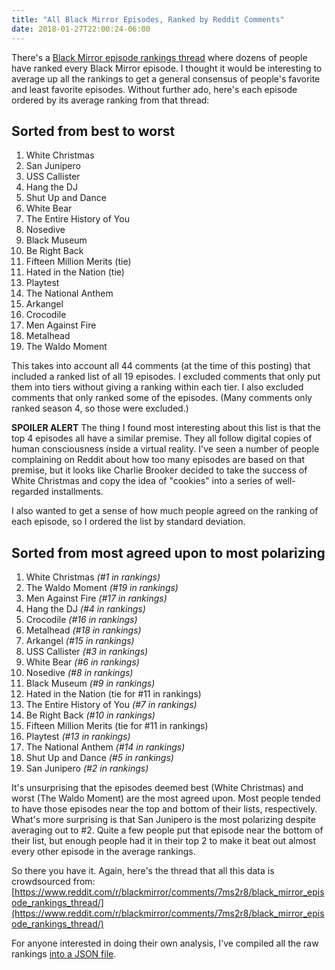 ```yaml
---
title: "All Black Mirror Episodes, Ranked by Reddit Comments"
date: 2018-01-27T22:00:24-06:00
---
```


There's a [Black Mirror episode rankings thread](https://www.reddit.com/r/blackmirror/comments/7ms2r8/black_mirror_episode_rankings_thread/) where dozens of people have ranked every Black Mirror episode. I thought it would be interesting to average up all the rankings to get a general consensus of people's favorite and least favorite episodes. Without further ado, here's each episode ordered by its average ranking from that thread:
<!--more-->

## Sorted from best to worst

<ol>
  <li>White Christmas</li>
  <li>San Junipero</li>
  <li>USS Callister</li>
  <li>Hang the DJ</li>
  <li>Shut Up and Dance</li>
  <li>White Bear</li>
  <li>The Entire History of You</li>
  <li>Nosedive</li>
  <li>Black Museum</li>
  <li>Be Right Back</li>
  <li>Fifteen Million Merits (tie)</li>
  <li value="11">Hated in the Nation (tie)</li>
  <li value="13">Playtest</li>
  <li>The National Anthem</li>
  <li>Arkangel</li>
  <li>Crocodile</li>
  <li>Men Against Fire</li>
  <li>Metalhead</li>
  <li>The Waldo Moment</li>
</ol>

This takes into account all 44 comments (at the time of this posting) that included a ranked list of all 19 episodes. I excluded comments that only put them into tiers without giving a ranking within each tier. I also excluded comments that only ranked some of the episodes. (Many comments only ranked season 4, so those were excluded.)

**SPOILER ALERT** The thing I found most interesting about this list is that the top 4 episodes all have a similar premise. They all follow digital copies of human consciousness inside a virtual reality. I've seen a number of people complaining on Reddit about how too many episodes are based on that premise, but it looks like Charlie Brooker decided to take the success of White Christmas and copy the idea of "cookies" into a series of well-regarded installments.

I also wanted to get a sense of how much people agreed on the ranking of each episode, so I ordered the list by standard deviation.

## Sorted from most agreed upon to most polarizing

1. White Christmas _(#1 in rankings)_
2. The Waldo Moment _(#19 in rankings)_
3. Men Against Fire _(#17 in rankings)_
4. Hang the DJ _(#4 in rankings)_
5. Crocodile _(#16 in rankings)_
6. Metalhead _(#18 in rankings)_
7. Arkangel _(#15 in rankings)_
8. USS Callister _(#3 in rankings)_
9. White Bear _(#6 in rankings)_
10. Nosedive _(#8 in rankings)_
11. Black Museum _(#9 in rankings)_
12. Hated in the Nation (tie for #11 in rankings)
13. The Entire History of You _(#7 in rankings)_
14. Be Right Back _(#10 in rankings)_
15. Fifteen Million Merits (tie for #11 in rankings)
16. Playtest _(#13 in rankings)_
17. The National Anthem _(#14 in rankings)_
18. Shut Up and Dance _(#5 in rankings)_
19. San Junipero _(#2 in rankings)_

It's unsurprising that the episodes deemed best (White Christmas) and worst (The Waldo Moment) are the most agreed upon. Most people tended to have those episodes near the top and bottom of their lists, respectively. What's more surprising is that San Junipero is the most polarizing despite averaging out to #2. Quite a few people put that episode near the bottom of their list, but enough people had it in their top 2 to make it beat out almost every other episode in the average rankings.

So there you have it. Again, here's the thread that all this data is crowdsourced from:
[https://www.reddit.com/r/blackmirror/comments/7ms2r8/black_mirror_episode_rankings_thread/](https://www.reddit.com/r/blackmirror/comments/7ms2r8/black_mirror_episode_rankings_thread/)

For anyone interested in doing their own analysis, I've compiled all the raw rankings <a href="/data/black-mirror-episodes.json" target="_blank">into a JSON file</a>.
